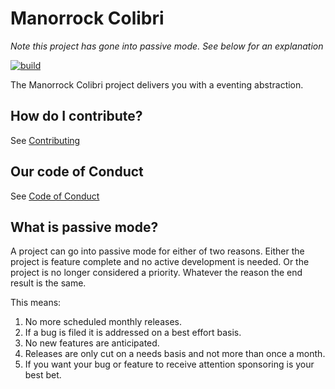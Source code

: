 # Manorrock Colibri

_Note this project has gone into passive mode. See below for an explanation_

[![build](https://github.com/manorrock/colibri/actions/workflows/build.yml/badge.svg)](https://github.com/manorrock/colibri/actions/workflows/build.yml)

The Manorrock Colibri project delivers you with a eventing abstraction.

## How do I contribute?

See [Contributing](CONTRIBUTING.md)

## Our code of Conduct

See [Code of Conduct](CODE_OF_CONDUCT.md)

## What is passive mode?

A project can go into passive mode for either of two reasons. Either the project
is feature complete and no active development is needed. Or the project is no
longer considered a priority. Whatever the reason the end result is the same.

This means:

1. No more scheduled monthly releases.
2. If a bug is filed it is addressed on a best effort basis.
3. No new features are anticipated.
4. Releases are only cut on a needs basis and not more than once a month.
5. If you want your bug or feature to receive attention sponsoring is your best bet.
